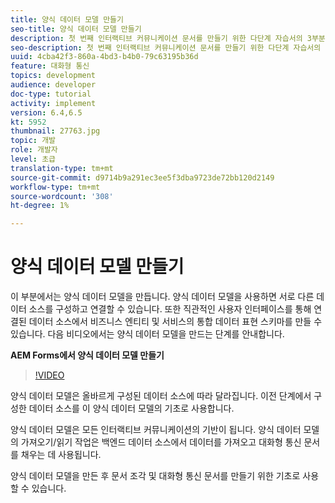 ```yaml
---
title: 양식 데이터 모델 만들기
seo-title: 양식 데이터 모델 만들기
description: 첫 번째 인터랙티브 커뮤니케이션 문서를 만들기 위한 다단계 자습서의 3부분입니다. 이 부분에서는 양식 데이터 모델을 만듭니다. 양식 데이터 모델을 사용하면 서로 다른 데이터 소스를 구성하고 연결할 수 있습니다.연결된 데이터 소스 간에 비즈니스 엔터티 및 서비스의 통합 데이터 표현 스키마를 만들 수 있는 직관적인 사용자 인터페이스를 제공합니다.다음 비디오에서는 양식 데이터 모델을 만드는 단계를 안내합니다.
seo-description: 첫 번째 인터랙티브 커뮤니케이션 문서를 만들기 위한 다단계 자습서의 3부분입니다. 이 부분에서는 양식 데이터 모델을 만듭니다. 양식 데이터 모델을 사용하면 서로 다른 데이터 소스를 구성하고 연결할 수 있습니다. 또한 직관적인 사용자 인터페이스를 통해 연결된 데이터 소스에서 비즈니스 엔티티 및 서비스의 통합 데이터 표현 스키마를 만들 수 있습니다. 다음 비디오에서는 양식 데이터 모델을 만드는 단계를 안내합니다.
uuid: 4cba42f3-860a-4bd3-b4b0-79c63195b36d
feature: 대화형 통신
topics: development
audience: developer
doc-type: tutorial
activity: implement
version: 6.4,6.5
kt: 5952
thumbnail: 27763.jpg
topic: 개발
role: 개발자
level: 초급
translation-type: tm+mt
source-git-commit: d9714b9a291ec3ee5f3dba9723de72bb120d2149
workflow-type: tm+mt
source-wordcount: '308'
ht-degree: 1%

---
```



# 양식 데이터 모델 만들기

이 부분에서는 양식 데이터 모델을 만듭니다. 양식 데이터 모델을 사용하면 서로 다른 데이터 소스를 구성하고 연결할 수 있습니다. 또한 직관적인 사용자 인터페이스를 통해 연결된 데이터 소스에서 비즈니스 엔티티 및 서비스의 통합 데이터 표현 스키마를 만들 수 있습니다. 다음 비디오에서는 양식 데이터 모델을 만드는 단계를 안내합니다.

**AEM Forms에서 양식 데이터 모델 만들기**

>[!VIDEO](https://video.tv.adobe.com/v/27763/?quality=9&learn=on)

양식 데이터 모델은 올바르게 구성된 데이터 소스에 따라 달라집니다. 이전 단계에서 구성한 데이터 소스를 이 양식 데이터 모델의 기초로 사용합니다.

양식 데이터 모델은 모든 인터랙티브 커뮤니케이션의 기반이 됩니다. 양식 데이터 모델의 가져오기/읽기 작업은 백엔드 데이터 소스에서 데이터를 가져오고 대화형 통신 문서를 채우는 데 사용됩니다.

양식 데이터 모델을 만든 후 문서 조각 및 대화형 통신 문서를 만들기 위한 기초로 사용할 수 있습니다.
